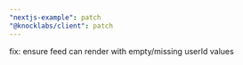 ```yaml
---
"nextjs-example": patch
"@knocklabs/client": patch
---
```


fix: ensure feed can render with empty/missing userId values
